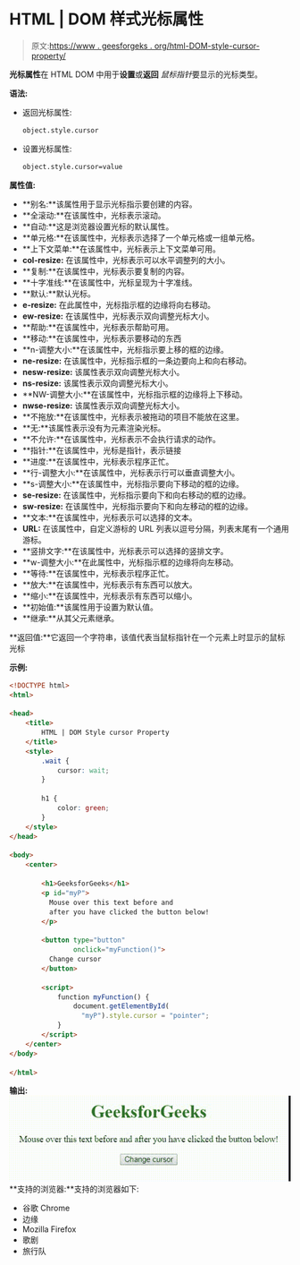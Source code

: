 # HTML | DOM 样式光标属性

> 原文:[https://www . geesforgeks . org/html-DOM-style-cursor-property/](https://www.geeksforgeeks.org/html-dom-style-cursor-property/)

**光标属性**在 HTML DOM 中用于**设置**或**返回** *鼠标指针*要显示的光标类型。

**语法:**

*   返回光标属性:

    ```html
    object.style.cursor
    ```

*   设置光标属性:

    ```html
    object.style.cursor=value
    ```

**属性值:**

*   **别名:**该属性用于显示光标指示要创建的内容。
*   **全滚动:**在该属性中，光标表示滚动。
*   **自动:**这是浏览器设置光标的默认属性。
*   **单元格:**在该属性中，光标表示选择了一个单元格或一组单元格。
*   **上下文菜单:**在该属性中，光标表示上下文菜单可用。
*   **col-resize:** 在该属性中，光标表示可以水平调整列的大小。
*   **复制:**在该属性中，光标表示要复制的内容。
*   **十字准线:**在该属性中，光标呈现为十字准线。
*   **默认:**默认光标。
*   **e-resize:** 在此属性中，光标指示框的边缘将向右移动。
*   **ew-resize:** 在该属性中，光标表示双向调整光标大小。
*   **帮助:**在该属性中，光标表示帮助可用。
*   **移动:**在该属性中，光标表示要移动的东西
*   **n-调整大小:**在该属性中，光标指示要上移的框的边缘。
*   **ne-resize:** 在该属性中，光标指示框的一条边要向上和向右移动。
*   **nesw-resize:** 该属性表示双向调整光标大小。
*   **ns-resize:** 该属性表示双向调整光标大小。
*   **NW-调整大小:**在该属性中，光标指示框的边缘将上下移动。
*   **nwse-resize:** 该属性表示双向调整光标大小。
*   **不拖放:**在该属性中，光标表示被拖动的项目不能放在这里。
*   **无:**该属性表示没有为元素渲染光标。
*   **不允许:**在该属性中，光标表示不会执行请求的动作。
*   **指针:**在该属性中，光标是指针，表示链接
*   **进度:**在该属性中，光标表示程序正忙。
*   **行-调整大小:**在该属性中，光标表示行可以垂直调整大小。
*   **s-调整大小:**在该属性中，光标指示要向下移动的框的边缘。
*   **se-resize:** 在该属性中，光标指示要向下和向右移动的框的边缘。
*   **sw-resize:** 在该属性中，光标指示要向下和向左移动的框的边缘。
*   **文本:**在该属性中，光标表示可以选择的文本。
*   **URL:** 在该属性中，自定义游标的 URL 列表以逗号分隔，列表末尾有一个通用游标。
*   **竖排文字:**在该属性中，光标表示可以选择的竖排文字。
*   **w-调整大小:**在此属性中，光标指示框的边缘将向左移动。
*   **等待:**在该属性中，光标表示程序正忙。
*   **放大:**在该属性中，光标表示有东西可以放大。
*   **缩小:**在该属性中，光标表示有东西可以缩小。
*   **初始值:**该属性用于设置为默认值。
*   **继承:**从其父元素继承。

**返回值:**它返回一个字符串，该值代表当鼠标指针在一个元素上时显示的鼠标光标

**示例:**

```html
<!DOCTYPE html>
<html>

<head>
    <title>
        HTML | DOM Style cursor Property
    </title>
    <style>
        .wait {
            cursor: wait;
        }

        h1 {
            color: green;
        }
    </style>
</head>

<body>
    <center>

        <h1>GeeksforGeeks</h1>
        <p id="myP">
          Mouse over this text before and 
          after you have clicked the button below!
        </p>

        <button type="button"
                onclick="myFunction()">
          Change cursor
        </button>

        <script>
            function myFunction() {
                document.getElementById(
                  "myP").style.cursor = "pointer";
            }
        </script>
    </center>
</body>

</html>
```

**输出:**
![](img/e9aeda2af0f3b351eedb9b8b45f60504.png)
**支持的浏览器:**支持的浏览器如下:

*   谷歌 Chrome
*   边缘
*   Mozilla Firefox
*   歌剧
*   旅行队